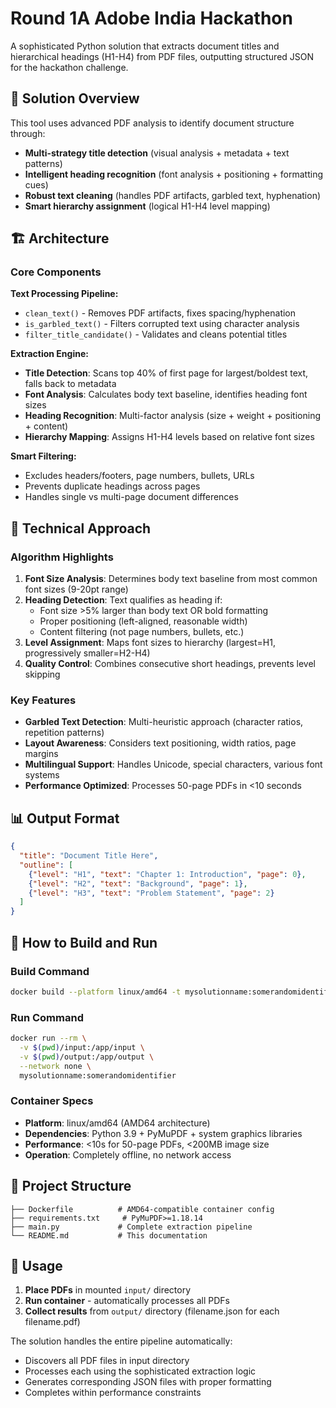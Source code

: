 # Round 1A Adobe India Hackathon

A sophisticated Python solution that extracts document titles and hierarchical headings (H1-H4) from PDF files, outputting structured JSON for the hackathon challenge.

## 🚀 Solution Overview

This tool uses advanced PDF analysis to identify document structure through:
- **Multi-strategy title detection** (visual analysis + metadata + text patterns)
- **Intelligent heading recognition** (font analysis + positioning + formatting cues)
- **Robust text cleaning** (handles PDF artifacts, garbled text, hyphenation)
- **Smart hierarchy assignment** (logical H1-H4 level mapping)

## 🏗️ Architecture

### Core Components

**Text Processing Pipeline:**
- `clean_text()` - Removes PDF artifacts, fixes spacing/hyphenation
- `is_garbled_text()` - Filters corrupted text using character analysis
- `filter_title_candidate()` - Validates and cleans potential titles

**Extraction Engine:**
- **Title Detection**: Scans top 40% of first page for largest/boldest text, falls back to metadata
- **Font Analysis**: Calculates body text baseline, identifies heading font sizes
- **Heading Recognition**: Multi-factor analysis (size + weight + positioning + content)
- **Hierarchy Mapping**: Assigns H1-H4 levels based on relative font sizes

**Smart Filtering:**
- Excludes headers/footers, page numbers, bullets, URLs
- Prevents duplicate headings across pages
- Handles single vs multi-page document differences

## 🔧 Technical Approach

### Algorithm Highlights

1. **Font Size Analysis**: Determines body text baseline from most common font sizes (9-20pt range)
2. **Heading Detection**: Text qualifies as heading if:
   - Font size >5% larger than body text OR bold formatting
   - Proper positioning (left-aligned, reasonable width)
   - Content filtering (not page numbers, bullets, etc.)
3. **Level Assignment**: Maps font sizes to hierarchy (largest=H1, progressively smaller=H2-H4)
4. **Quality Control**: Combines consecutive short headings, prevents level skipping

### Key Features
- **Garbled Text Detection**: Multi-heuristic approach (character ratios, repetition patterns)
- **Layout Awareness**: Considers text positioning, width ratios, page margins  
- **Multilingual Support**: Handles Unicode, special characters, various font systems
- **Performance Optimized**: Processes 50-page PDFs in <10 seconds

## 📊 Output Format

```json
{
  "title": "Document Title Here", 
  "outline": [
    {"level": "H1", "text": "Chapter 1: Introduction", "page": 0},
    {"level": "H2", "text": "Background", "page": 1},
    {"level": "H3", "text": "Problem Statement", "page": 2}
  ]
}
```

## 🐳 How to Build and Run

### Build Command
```bash
docker build --platform linux/amd64 -t mysolutionname:somerandomidentifier .
```

### Run Command  
```bash
docker run --rm \
  -v $(pwd)/input:/app/input \
  -v $(pwd)/output:/app/output \
  --network none \
  mysolutionname:somerandomidentifier
```


### Container Specs
- **Platform**: linux/amd64 (AMD64 architecture)
- **Dependencies**: Python 3.9 + PyMuPDF + system graphics libraries
- **Performance**: <10s for 50-page PDFs, <200MB image size
- **Operation**: Completely offline, no network access

## 📁 Project Structure

```
├── Dockerfile          # AMD64-compatible container config
├── requirements.txt     # PyMuPDF>=1.18.14  
├── main.py             # Complete extraction pipeline
└── README.md           # This documentation
```

## 🎯 Usage

1. **Place PDFs** in mounted `input/` directory
2. **Run container** - automatically processes all PDFs
3. **Collect results** from `output/` directory (filename.json for each filename.pdf)

The solution handles the entire pipeline automatically:
- Discovers all PDF files in input directory
- Processes each using the sophisticated extraction logic
- Generates corresponding JSON files with proper formatting
- Completes within performance constraints

